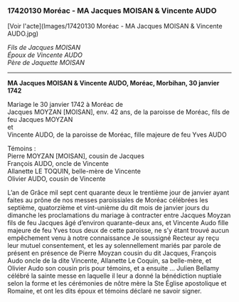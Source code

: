 ### 17420130 Moréac - MA Jacques MOISAN & Vincente AUDO

[Voir l'acte](Images/17420130 Moréac - MA Jacques MOISAN & Vincente AUDO.jpg)

*Fils de Jacques MOISAN  
Époux de Vincente AUDO  
Père de Jaquette MOISAN*

***

**MA Jacques MOISAN & Vincente AUDO, Moréac, Morbihan, 30 janvier 1742**

Mariage le 30 janvier 1742 à Moréac de  
Jacques MOYZAN [MOISAN], env. 42 ans, de la paroisse de Moréac, fils de feu Jacques MOYZAN  
et  
Vincente AUDO, de la paroisse de Moréac, fille majeure de feu Yves AUDO

Témoins :  
Pierre MOYZAN [MOISAN], cousin de Jacques  
François AUDO, oncle de Vincente  
Allanette LE TOQUIN, belle-mère de Vincente  
Olivier AUDO, cousin de Vincente

L’an de Grâce mil sept cent quarante deux le trentième jour de janvier ayant faites au prône de nos messes paroissiales de Moréac célébrées les septième, quatorzième et vint-unième du dit mois de janvier jours du dimanche les proclamations du mariage à contracter entre Jacques Moyzan fils de feu Jacques âgé d’environ quarante-deux ans, et Vincente Audo fille majeure de feu Yves tous deux de cette paroisse, ne s’y étant trouvé aucun empêchement venu à notre connaissance Je soussigné Recteur ay reçu leur mutuel consentement, et les ay solennellement mariés par parole de présent en présence de Pierre Moyzan cousin du dit Jacques, François Audo oncle de la dite Vincente, Allanette Le Coquin, sa belle-mère, et Olivier Audo son cousin pris pour témoins, et a ensuite … Julien Bellamy célébré la sainte messe en laquelle il leur a donné la bénédiction nuptiale selon la forme et les cérémonies de nôtre mère la Ste Église apostolique et Romaine, et ont les dits époux et témoins déclaré ne savoir signer.
